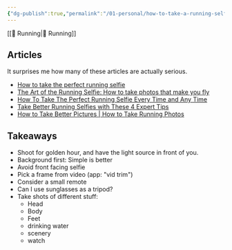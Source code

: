 ```yaml
---
{"dg-publish":true,"permalink":"/01-personal/how-to-take-a-running-selfie/"}
---
```



[[📘 Running\|📘 Running]]

## Articles

It surprises me how many of these articles are actually serious.

* [How to take the perfect running selfie](https://www.runnersworld.com/uk/gear/a774318/how-to-take-the-perfect-running-selfie/)
* [The Art of the Running Selfie: How to take photos that make you fly](https://coachdebbieruns.com/running-selfie/)
* [How To Take The Perfect Running Selfie Every Time and Any Time](https://www.runsociety.com/highlight/how-to-take-the-perfect-running-selfie-everytime-and-anytime/)
* [Take Better Running Selfies with These 4 Expert Tips](https://www.runtastic.com/blog/en/running-selfie-tips/)
* [How to Take Better Pictures | How to Take Running Photos](https://www.runnersworld.com/runners-stories/a28400078/how-to-take-action-shots/)

## Takeaways

* Shoot for golden hour, and have the light source in front of you.
* Background first: Simple is better
* Avoid front facing selfie
* Pick a frame from video (app: "vid trim")
* Consider a small remote
* Can I use sunglasses as a tripod?
* Take shots of different stuff:
    * Head
    * Body
    * Feet
    * drinking water
    * scenery
    * watch